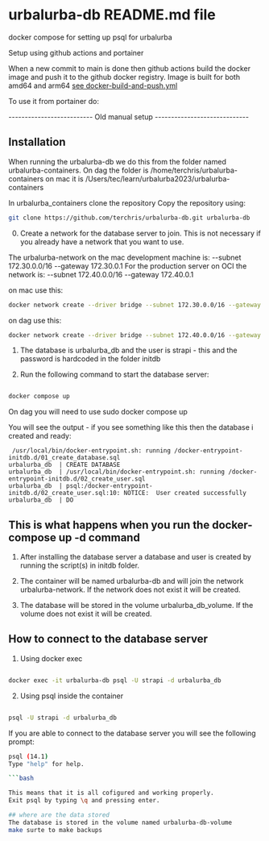 # urbalurba-db README.md file
docker compose for setting up psql for urbalurba

Setup using github actions and portainer

When a new commit to main is done then github actions build the docker image and push it to the github docker registry.
Image is built for both amd64 and arm64 [see docker-build-and-push.yml](.github/workflows/docker-build-and-push.yml)

To use it from portainer do:



-------------------------- Old manual setup -----------------------------
## Installation

When running the urbalurba-db we do this from the folder named urbalurba-containers.
On dag the folder is /home/terchris/urbalurba-containers on mac it is /Users/tec/learn/urbalurba2023/urbalurba-containers

In urbalurba_containers clone the repository
Copy the repository using:
```bash
git clone https://github.com/terchris/urbalurba-db.git urbalurba-db
```




0. Create a network for the database server to join. This is not necessary if you already have a network that you want to use.

The urbalurba-network on the mac development machine is: --subnet 172.30.0.0/16 --gateway 172.30.0.1
For the production server on OCI the network is: --subnet 172.40.0.0/16 --gateway 172.40.0.1

on mac use this:
```bash
docker network create --driver bridge --subnet 172.30.0.0/16 --gateway 172.30.0.1 urbalurba-network
```
on dag use this:
```bash
docker network create --driver bridge --subnet 172.40.0.0/16 --gateway 172.40.0.1 urbalurba-network

```



1. The database is urbalurba_db and the user is strapi - this and the password is hardcoded in the folder initdb

2. Run the following command to start the database server:
```bash

docker compose up 

```
On dag you will need to use sudo docker compose up

You will see the output - if you see something like this then the database i created and ready:
```
 /usr/local/bin/docker-entrypoint.sh: running /docker-entrypoint-initdb.d/01_create_database.sql
urbalurba_db  | CREATE DATABASE
urbalurba_db  | /usr/local/bin/docker-entrypoint.sh: running /docker-entrypoint-initdb.d/02_create_user.sql
urbalurba_db  | psql:/docker-entrypoint-initdb.d/02_create_user.sql:10: NOTICE:  User created successfully
urbalurba_db  | DO
``` 


## This is what happens when you run the docker-compose up -d command

1. After installing the database server a database and user is created by running the script(s) in initdb folder.

2. The container will be named urbalurba-db and will join the network urbalurba-network. If the network does not exist it will be created.

3. The database will be stored in the volume urbalurba_db_volume. If the volume does not exist it will be created.


## How to connect to the database server

1. Using docker exec

```bash

docker exec -it urbalurba-db psql -U strapi -d urbalurba_db

```


2. Using psql inside the container

```bash

psql -U strapi -d urbalurba_db

```

If you are able to connect to the database server you will see the following prompt:

```bash
psql (14.1)
Type "help" for help.

```bash

This means that it is all cofigured and working properly.
Exit psql by typing \q and pressing enter.

## where are the data stored
The database is stored in the volume named urbalurba-db-volume
make surte to make backups

